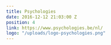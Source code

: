 ```yaml
---
title: Psychologies
date: 2016-12-12 21:03:00 Z
position: 4
link: https://www.psychologies.be/nl/
logo: "/uploads/logo-psychologies.png"
---
```


